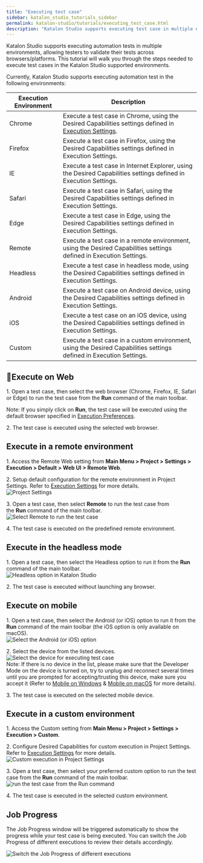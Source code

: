 ```yaml
---
title: "Executing test case"
sidebar: katalon_studio_tutorials_sidebar
permalink: katalon-studio/tutorials/executing_test_case.html
description: "Katalon Studio supports executing test case in multiple environments, allowing testers to validate their tests across browsers/platforms."
---
```

Katalon Studio supports executing automation tests in multiple environments, allowing testers to validate their tests across browsers/platforms. This tutorial will walk you through the steps needed to execute test cases in the Katalon Studio supported environments.  

Currently, Katalon Studio supports executing automation test in the following environments:

<table class="" style="table-layout: fixed;"><thead><tr><th style="" class="">Execution Environment</th><th style="" class="">Description</th></tr></thead><tbody class="" style=""><tr style="" class=""><td style="" class=""><span style="" class="">Chrome</span></td><td style="" class=""><span style="" class="">Execute a test case in Chrome, using the Desired Capabilities settings defined in </span><a href="https://docs.katalon.com/display/KD/Execution+Settings" target="_blank" rel="noopener noreferrer" class="" style=""><span style="" class="">Execution Settings</span></a><span style="" class="">.</span></td></tr><tr class="" style=""><td style="" class=""><span style="" class="">Firefox</span></td><td style="" class=""><span style="" class="">Execute a test case in Firefox, using the Desired Capabilities settings defined in </span><span style="" class="">Execution Settings</span><span style="" class="">.</span></td></tr><tr class="" style=""><td style="" class=""><span style="" class="">IE</span></td><td style="" class=""><span style="" class="">Execute a test case in Internet Explorer, using the Desired Capabilities settings defined in </span><span style="" class="">Execution Settings</span><span style="" class="">.</span></td></tr><tr class="" style=""><td style="" class=""><span style="" class="">Safari</span></td><td style="" class=""><span style="" class="">Execute a test case in Safari, using the Desired Capabilities settings defined in </span><span style="" class="">Execution Settings</span><span style="" class="">.</span></td></tr><tr class="" style=""><td style="" class=""><span style="" class="">Edge</span></td><td style="" class=""><span style="" class="">Execute a test case in Edge, using the Desired Capabilities settings defined in </span><span style="" class="">Execution Settings</span><span style="" class="">.</span></td></tr><tr class="" style=""><td style="" class=""><span style="" class="">Remote</span></td><td style="" class=""><span style="" class="">Execute a test case in a remote environment, using the Desired Capabilities settings defined in </span><span style="" class="">Execution Settings</span><span style="" class="">.</span></td></tr><tr class="" style=""><td style="" class=""><span style="" class="">Headless</span></td><td style="" class=""><span style="" class="">Execute a test case in headless mode, using the Desired Capabilities settings defined in </span><span style="" class="">Execution Settings</span><span style="" class="">.</span></td></tr><tr class="" style=""><td style="" class=""><span style="" class="">Android</span></td><td style="" class=""><span style="" class="">Execute a test case on Android device, using the Desired Capabilities settings defined in </span><span style="" class="">Execution Settings</span><span style="" class="">.</span></td></tr><tr class="" style=""><td style="" class=""><span style="" class="">iOS</span></td><td style="" class=""><span style="" class="">Execute a test case on an iOS device, using the Desired Capabilities settings defined in </span><span style="" class="">Execution Settings</span><span style="" class="">.</span></td></tr><tr class="" style=""><td style="" class=""><span style="" class="">Custom</span></td><td style="" class=""><span style="" class="">Execute a test case in a custom environment, using the Desired Capabilities settings defined in </span><span style="" class="">Execution Settings</span><span style="" class="">.</span></td></tr></tbody></table>

Execute on Web
---------------

1\. Open a test case, then select the web browser (Chrome, Firefox, IE, Safari or Edge) to run the test case from the **Run** command of the main toolbar.

Note: If you simply click on **Run**, the test case will be executed using the default browser specified in [Execution Preferences](https://docs.katalon.com/pages/viewpage.action?pageId=3179873).

2\. The test case is executed using the selected web browser.

Execute in a remote environment
-------------------------------

1\. Access the Remote Web setting from **Main Menu > Project > Settings > Execution > Default > Web UI > Remote Web**.

2\. Setup default configuration for the remote environment in Project Settings. Refer to [Execution Settings](https://docs.katalon.com/display/KD/Execution+Settings) for more details.  
![Project Settings](../../images/katalon-studio/tutorials/executing_test_case/Execution-Settings.png)

3\. Open a test case, then select **Remote** to run the test case from the **Run** command of the main toolbar.  
![Select Remote to run the test case](../../images/katalon-studio/tutorials/executing_test_case/select-Remote.png)  

4\. The test case is executed on the predefined remote environment.

Execute in the headless mode
----------------------------

1\. Open a test case, then select the Headless option to run it from the **Run** command of the main toolbar.  
![Headless option in Katalon Studio](../../images/katalon-studio/tutorials/executing_test_case/select-the-Headless.png)

2\. The test case is executed without launching any browser.

Execute on mobile
-----------------

1\. Open a test case, then select the Android (or iOS) option to run it from the **Run** command of the main toolbar (the iOS option is only available on macOS).  
![Select the Android (or iOS) option](../../images/katalon-studio/tutorials/executing_test_case/select-the-Android.png)

2\. Select the device from the listed devices.  
![Select the device for executing test case](../../images/katalon-studio/tutorials/executing_test_case/Select-the-device.png)  
Note: If there is no device in the list, please make sure that the Developer Mode on the device is turned on, try to unplug and reconnect several times until you are prompted for accepting/trusting this device, make sure you accept it (Refer to [Mobile on Windows](https://docs.katalon.com/display/KD/Mobile+on+Windows) & [Mobile on macOS](https://docs.katalon.com/display/KD/Mobile+on+macOS) for more details).

3\. The test case is executed on the selected mobile device.

Execute in a custom environment
-------------------------------

1\. Access the Custom setting from **Main Menu > Project > Settings > Execution > Custom**.

2\. Configure Desired Capabilities for custom execution in Project Settings. Refer to [Execution Settings](https://docs.katalon.com/display/KD/Execution+Settings) for more details.  
![Custom execution in Project Settings](../../images/katalon-studio/tutorials/executing_test_case/Execution-Settings-2.png)

3\. Open a test case, then select your preferred custom option to run the test case from the **Run** command of the main toolbar.  
![run the test case from the Run command](../../images/katalon-studio/tutorials/executing_test_case/select-your-preferred-custom.png)

4\. The test case is executed in the selected custom environment.

Job Progress
------------

The Job Progress window will be triggered automatically to show the progress while your test case is being executed. You can switch the Job Progress of different executions to review their details accordingly.

![Switch the Job Progress of different executions](../../images/katalon-studio/tutorials/executing_test_case/Job-progress.png)